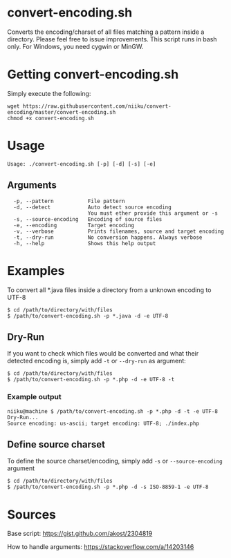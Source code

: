 # convert-encoding.sh
Converts the encoding/charset of all files matching a pattern inside a directory. Please feel free to issue improvements. This script runs in bash only. For Windows, you need cygwin or MinGW. 

# Getting convert-encoding.sh
Simply execute the following:

```
wget https://raw.githubusercontent.com/niiku/convert-encoding/master/convert-encoding.sh
chmod +x convert-encoding.sh
```

# Usage
`Usage: ./convert-encoding.sh [-p] [-d] [-s] [-e]`

## Arguments
```
  -p, --pattern           File pattern
  -d, --detect            Auto detect source encoding
                          You must ether provide this argument or -s
  -s, --source-encoding   Encoding of source files
  -e, --encoding          Target encoding
  -v, --verbose           Prints filenames, source and target encoding
  -t, --dry-run           No conversion happens. Always verbose
  -h, --help              Shows this help output
```

# Examples

To convert all *.java files inside a directory from a unknown encoding to UTF-8
```
$ cd /path/to/directory/with/files
$ /path/to/convert-encoding.sh -p *.java -d -e UTF-8
```

## Dry-Run

If you want to check which files would be converted and what their detected encoding is, simply add `-t` or `--dry-run` as argument:

```
$ cd /path/to/directory/with/files
$ /path/to/convert-encoding.sh -p *.php -d -e UTF-8 -t
```
### Example output ###
```
niiku@machine $ /path/to/convert-encoding.sh -p *.php -d -t -e UTF-8
Dry-Run...
Source encoding: us-ascii; target encoding: UTF-8; ./index.php
```

## Define source charset
To define the source charset/encoding, simply add `-s` or `--source-encoding` argument

```
$ cd /path/to/directory/with/files
$ /path/to/convert-encoding.sh -p *.php -d -s ISO-8859-1 -e UTF-8
```

# Sources
Base script: https://gist.github.com/akost/2304819

How to handle arguments: https://stackoverflow.com/a/14203146
